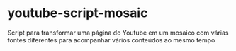 # youtube-script-mosaic
Script para transformar uma página do Youtube em um mosaico com várias fontes diferentes para acompanhar vários conteúdos ao mesmo tempo
